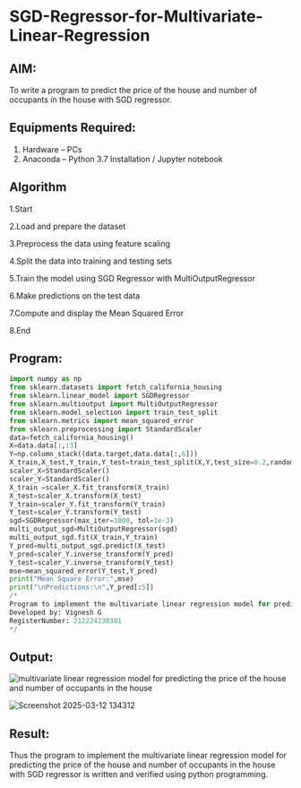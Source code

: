 # SGD-Regressor-for-Multivariate-Linear-Regression

## AIM:
To write a program to predict the price of the house and number of occupants in the house with SGD regressor.

## Equipments Required:
1. Hardware – PCs
2. Anaconda – Python 3.7 Installation / Jupyter notebook

## Algorithm
1.Start

2.Load and prepare the dataset

3.Preprocess the data using feature scaling

4.Split the data into training and testing sets

5.Train the model using SGD Regressor with MultiOutputRegressor

6.Make predictions on the test data

7.Compute and display the Mean Squared Error

8.End

## Program:
```python
import numpy as np
from sklearn.datasets import fetch_california_housing
from sklearn.linear_model import SGDRegressor
from sklearn.multioutput import MultiOutputRegressor
from sklearn.model_selection import train_test_split
from sklearn.metrics import mean_squared_error
from sklearn.preprocessing import StandardScaler
data=fetch_california_housing()
X=data.data[:,:3]
Y=np.column_stack((data.target,data.data[:,6]))
X_train,X_test,Y_train,Y_test=train_test_split(X,Y,test_size=0.2,random_state=42)
scaler_X=StandardScaler()
scaler_Y=StandardScaler()
X_train =scaler_X.fit_transform(X_train)
X_test=scaler_X.transform(X_test)
Y_train=scaler_Y.fit_transform(Y_train)
Y_test=scaler_Y.transform(Y_test)
sgd=SGDRegressor(max_iter=1000, tol=1e-3)
multi_output_sgd=MultiOutputRegressor(sgd)
multi_output_sgd.fit(X_train,Y_train)
Y_pred=multi_output_sgd.predict(X_test)
Y_pred=scaler_Y.inverse_transform(Y_pred)
Y_test=scaler_Y.inverse_transform(Y_test)
mse=mean_squared_error(Y_test,Y_pred)
print("Mean Square Error:",mse)
print("\nPredictions:\n",Y_pred[:5])
/*
Program to implement the multivariate linear regression model for predicting the price of the house and number of occupants in the house with SGD regressor.
Developed by: Vignesh G
RegisterNumber: 212224230301
*/
```

## Output:
![multivariate linear regression model for predicting the price of the house and number of occupants in the house](sam.png)

![Screenshot 2025-03-12 134312](https://github.com/user-attachments/assets/2bc5f632-0408-4344-a022-b1b14040bd48)



## Result:
Thus the program to implement the multivariate linear regression model for predicting the price of the house and number of occupants in the house with SGD regressor is written and verified using python programming.
